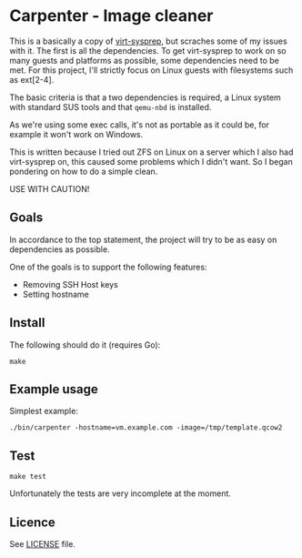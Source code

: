 # Carpenter - Image cleaner

This is a basically a copy of
[virt-sysprep](http://libguestfs.org/virt-sysprep.1.html), but scraches some of
my issues with it. The first is all the dependencies. To get virt-sysprep to
work on so many guests and platforms as possible, some dependencies need to be
met. For this project, I'll strictly focus on Linux guests with filesystems such
as ext[2-4].

The basic criteria is that a two dependencies is required, a Linux system with
standard SUS tools and that `qemu-nbd` is installed.

As we're using some exec calls, it's not as portable as it could be, for example
it won't work on Windows.

This is written because I tried out ZFS on Linux on a server which I also had
virt-sysprep on, this caused some problems which I didn't want. So I began
pondering on how to do a simple clean.

USE WITH CAUTION!

## Goals

In accordance to the top statement, the project will try to be as easy on
dependencies as possible.

One of the goals is to support the following features:
* Removing SSH Host keys
* Setting hostname

## Install

The following should do it (requires Go):

    make

## Example usage

Simplest example:

    ./bin/carpenter -hostname=vm.example.com -image=/tmp/template.qcow2

## Test

    make test

Unfortunately the tests are very incomplete at the moment.

## Licence

See [LICENSE](LICENSE) file.
